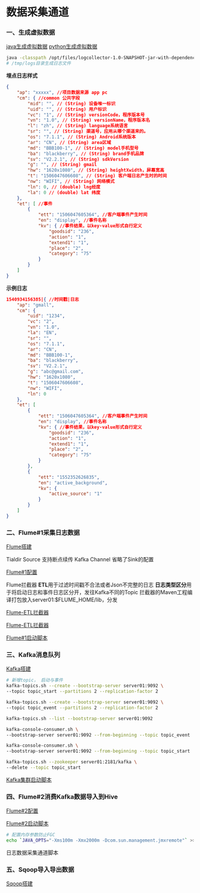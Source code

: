 # 数据采集通道

### 一、生成虚拟数据

[java生成虚拟数据](../proj/logcollector/src/main/java/com/tian/appclient/AppMain.java)
[python生成虚拟数据](../scripts/python/data_gen.py)

```bash
java -classpath /opt/files/logcollector-1.0-SNAPSHOT-jar-with-dependencies.jar com.tian.appclient.AppMain > /opt/files/test.log
# /tmp/logs目录生成日志文件
```



**埋点日志样式**

```json
{
    "ap": "xxxxx", //项目数据来源 app pc
    "cm": { //common 公共字段
        "mid": "", // (String) 设备唯一标识
        "uid": "", // (String) 用户标识
        "vc": "1", // (String) versionCode，程序版本号
        "vn": "1.0", // (String) versionName，程序版本名
        "l": "zh", // (String) language系统语言
        "sr": "", // (String) 渠道号，应用从哪个渠道来的。
        "os": "7.1.1", // (String) Android系统版本
        "ar": "CN", // (String) area区域
        "md": "BBB100-1", // (String) model手机型号
        "ba": "blackberry", // (String) brand手机品牌
        "sv": "V2.2.1", // (String) sdkVersion
        "g": "", // (String) gmail
        "hw": "1620x1080", // (String) heightXwidth，屏幕宽高
        "t": "1506047606608", // (String) 客户端日志产生时的时间
        "nw": "WIFI", // (String) 网络模式
        "ln": 0, // (double) lng经度
        "la": 0 // (double) lat 纬度
    },
    "et": [ //事件
        {
            "ett": "1506047605364", //客户端事件产生时间
            "en": "display", //事件名称
            "kv": { //事件结果，以key-value形式自行定义
                "goodsid": "236",
                "action": "1",
                "extend1": "1",
                "place": "2",
                "category": "75"
            }
        }
    ]
}
```

**示例日志**
```json
1540934156385|{ //时间戳|日志
    "ap": "gmall",
    "cm": {
        "uid": "1234",
        "vc": "2",
        "vn": "1.0",
        "la": "EN",
        "sr": "",
        "os": "7.1.1",
        "ar": "CN",
        "md": "BBB100-1",
        "ba": "blackberry",
        "sv": "V2.2.1",
        "g": "abc@gmail.com",
        "hw": "1620x1080",
        "t": "1506047606608",
        "nw": "WIFI",
        "ln": 0
    },
    "et": [
        {
            "ett": "1506047605364", //客户端事件产生时间
            "en": "display", //事件名称
            "kv": { //事件结果，以key-value形式自行定义
                "goodsid": "236",
                "action": "1",
                "extend1": "1",
                "place": "2",
                "category": "75"
            }
        },
        {
            "ett": "1552352626835",
            "en": "active_background",
            "kv": {
                "active_source": "1"
            }
        }
    ]
}
```


### 二、Flume#1采集日志数据

[Flume搭建](../doc/env_build_new.md##flume-1.7.0)

Tialdir Source 支持断点续传
Kafka Channel 省略了Sink的配置


[Flume#1配置](../code/acquisition_channel/flume01.conf)


Flume拦截器
**ETL**用于过滤时间戳不合法或者Json不完整的日志
**日志类型区分**用于将启动日志和事件日志区分开，发往Kafka不同的Topic
拦截器的Maven工程编译打包放入server01:$FLUME_HOME/lib，分发


[Flume-ETL拦截器](../proj/flume-interceptor/src/main/java/com/tian/flume/interceptor/LogETLInterceptor.java)

[Flume-ETL拦截器](../proj/flume-interceptor/src/main/java/com/tian/flume/interceptor/LogTypeInterceptor.java)

[Flume#1启动脚本](../scripts/shell/flume01.sh)



### 三、Kafka消息队列

[Kafka搭建](../doc/env_build_new.md##kafka_2.11-2.4.1)

```sh
# 新增topic， 启动与事件
kafka-topics.sh --create --bootstrap-server server01:9092 \
--topic topic_start --partitions 2 --replication-factor 2

kafka-topics.sh --create --bootstrap-server server01:9092 \
--topic topic_event --partitions 2 --replication-factor 2

kafka-topics.sh --list --bootstrap-server server01:9092

kafka-console-consumer.sh \
--bootstrap-server server01:9092 --from-beginning --topic topic_event

kafka-console-consumer.sh \
--bootstrap-server server01:9092 --from-beginning --topic topic_start

kafka-topics.sh --zookeeper server01:2181/kafka \
--delete --topic topic_start
```


[Kafka集群启动脚本](../scripts/shell/kaf.sh)

<!-- Kafka压力测试于集群规划 -->

### 四、Flume#2消费Kafka数据导入到Hive


[Flume#2配置](../code/acquisition_channel/flume02.conf)

[Flume#2启动脚本](../scripts/shell/flume02.sh)

```sh
# 配置内存参数防止FGC
echo `JAVA_OPTS="-Xms100m -Xmx2000m -Dcom.sun.management.jmxremote"` >> $FLUME_HOME/conf/flume-env.sh
```

日志数据采集通道脚本

### 五、Sqoop导入导出数据

[Sqoop搭建](../doc/env_build_new.md##Sqoop-1.4.6)


